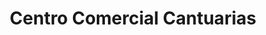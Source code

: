 ---
title: "Centro Comercial Cantuarias"
url: /miraflores/centro-comercial-cantuarias/
shop: Einkaufszentrum
---